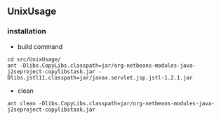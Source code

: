 ## UnixUsage


### installation

- build command
```
cd src/UnixUsage/
ant -Dlibs.CopyLibs.classpath=jar/org-netbeans-modules-java-j2seproject-copylibstask.jar -Dlibs.jstl11.classpath=jar/javax.servlet.jsp.jstl-1.2.1.jar
```
- clean 
```
ant clean -Dlibs.CopyLibs.classpath=jar/org-netbeans-modules-java-j2seproject-copylibstask.jar
```

